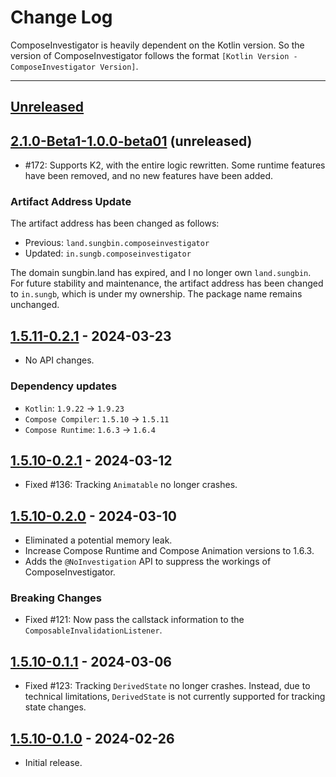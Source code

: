 # Change Log

ComposeInvestigator is heavily dependent on the Kotlin version. So the version of 
ComposeInvestigator follows the format `[Kotlin Version - ComposeInvestigator Version]`.

---

## [Unreleased]

## [2.1.0-Beta1-1.0.0-beta01] (unreleased)

- #172: Supports K2, with the entire logic rewritten. Some runtime features have
  been removed, and no new features have been added. 

### Artifact Address Update

The artifact address has been changed as follows:
 
- Previous: `land.sungbin.composeinvestigator`
- Updated: `in.sungb.composeinvestigator`

The domain sungbin.land has expired, and I no longer own `land.sungbin`. For future
stability and maintenance, the artifact address has been changed to `in.sungb`, 
which is under my ownership. The package name remains unchanged.

## [1.5.11-0.2.1] - 2024-03-23

- No API changes.

### Dependency updates

- `Kotlin`: `1.9.22` -> `1.9.23`
- `Compose Compiler`: `1.5.10` -> `1.5.11` 
- `Compose Runtime`: `1.6.3` -> `1.6.4`

## [1.5.10-0.2.1] - 2024-03-12

- Fixed #136: Tracking `Animatable` no longer crashes.

## [1.5.10-0.2.0] - 2024-03-10

- Eliminated a potential memory leak.
- Increase Compose Runtime and Compose Animation versions to 1.6.3.
- Adds the `@NoInvestigation` API to suppress the workings of ComposeInvestigator.

### Breaking Changes

- Fixed #121: Now pass the callstack information to the `ComposableInvalidationListener`.

## [1.5.10-0.1.1] - 2024-03-06

- Fixed #123: Tracking `DerivedState` no longer crashes. Instead, due to technical limitations,
  `DerivedState` is not currently supported for tracking state changes.

## [1.5.10-0.1.0] - 2024-02-26

- Initial release.

[Unreleased]: https://github.com/jisungbin/ComposeInvestigator/compare/2.1.0-Beta1-1.0.0-beta01...HEAD
[2.1.0-Beta1-1.0.0-beta01]: https://github.com/jisungbin/ComposeInvestigator/releases/tag/2.1.0-Beta1-1.0.0-beta01 
[1.5.11-0.2.1]: https://github.com/jisungbin/ComposeInvestigator/releases/tag/1.5.11-0.2.1 
[1.5.10-0.2.1]: https://github.com/jisungbin/ComposeInvestigator/releases/tag/1.5.10-0.2.1
[1.5.10-0.2.0]: https://github.com/jisungbin/ComposeInvestigator/releases/tag/1.5.10-0.2.0
[1.5.10-0.1.1]: https://github.com/jisungbin/ComposeInvestigator/releases/tag/1.5.10-0.1.1
[1.5.10-0.1.0]: https://github.com/jisungbin/ComposeInvestigator/releases/tag/1.5.10-0.1.0
